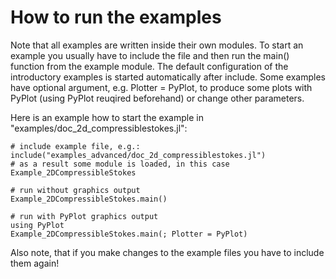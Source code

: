 
# How to run the examples

Note that all examples are written inside their own modules. To start an example you usually have to include the file and then run the main() function from the example module. The default configuration of the introductory examples is started automatically after include. Some examples have optional argument, e.g. Plotter = PyPlot, to produce some plots with PyPlot (using PyPlot reuqired beforehand) or change other parameters.


Here is an example how to start the example in "examples/doc\_2d\_compressiblestokes.jl":
```
# include example file, e.g.:
include("examples_advanced/doc_2d_compressiblestokes.jl")
# as a result some module is loaded, in this case Example_2DCompressibleStokes

# run without graphics output
Example_2DCompressibleStokes.main()

# run with PyPlot graphics output
using PyPlot
Example_2DCompressibleStokes.main(; Plotter = PyPlot)
```


Also note, that if you make changes to the example files you have to include them again!